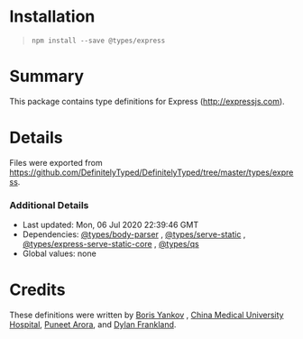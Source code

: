 # Installation

> `npm install --save @types/express`

# Summary

This package contains type definitions for Express (http://expressjs.com).

# Details

Files were exported from https://github.com/DefinitelyTyped/DefinitelyTyped/tree/master/types/express.

### Additional Details

* Last updated: Mon, 06 Jul 2020 22:39:46 GMT
* Dependencies: [@types/body-parser](https://npmjs.com/package/@types/body-parser)
  , [@types/serve-static](https://npmjs.com/package/@types/serve-static)
  , [@types/express-serve-static-core](https://npmjs.com/package/@types/express-serve-static-core)
  , [@types/qs](https://npmjs.com/package/@types/qs)
* Global values: none

# Credits

These definitions were written by [Boris Yankov](https://github.com/borisyankov)
, [China Medical University Hospital](https://github.com/CMUH), [Puneet Arora](https://github.com/puneetar),
and [Dylan Frankland](https://github.com/dfrankland).
